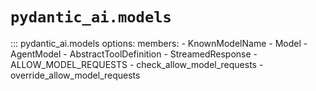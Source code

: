 # `pydantic_ai.models`

::: pydantic_ai.models
    options:
      members:
        - KnownModelName
        - Model
        - AgentModel
        - AbstractToolDefinition
        - StreamedResponse
        - ALLOW_MODEL_REQUESTS
        - check_allow_model_requests
        - override_allow_model_requests
